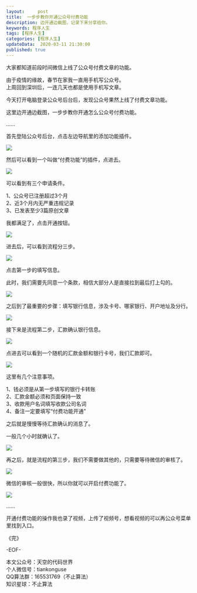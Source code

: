 ```yaml
---   
layout:     post  
title:  一步步教你开通公众号付费功能
description: 边开通边截图，记录下来分享给你。  
keywords: 程序人生  
tags: [程序人生]    
categories: [程序人生]  
updateData:  2020-03-11 21:30:00  
published: true  
---  
```



大家都知道前段时间微信上线了公众号付费文章的功能。  


由于疫情的缘故，春节在家我一直用手机写公众号。  
上周回到深圳后，一连几天也都是使用手机写文章。  


今天打开电脑登录公众号后台后，发现公众号果然上线了付费文章功能。  


这里边开通边截图，一步步教你开通怎么公众号付费功能。  


......


首先登陆公众号后台，点击左边导航里的添加功能插件。  


![](//res2020.tiankonguse.com/images/2020/03/11/001.png)  


然后可以看到一个叫做“付费功能”的插件，点进去。  


![](//res2020.tiankonguse.com/images/2020/03/11/002.png)  


可以看到有三个申请条件。  


1、公众号已注册超过3个月  
2、近3个月内无严重违规记录  
3、已发表至少3篇原创文章  


我都满足了，点击开通按钮。  


![](//res2020.tiankonguse.com/images/2020/03/11/003.png)  


进去后，可以看到流程分三步。  


![](//res2020.tiankonguse.com/images/2020/03/11/004.png)  


点击第一步的填写信息。  


此时，我们需要先同意一个条款，相信大部分人是直接拉到最后打上勾的。  


![](//res2020.tiankonguse.com/images/2020/03/11/005.png)  


之后到了最重要的步骤：填写银行信息，涉及卡号、哪家银行、开户地址及分行。  



![](//res2020.tiankonguse.com/images/2020/03/11/006.png)  


接下来是流程第二步，汇款确认银行信息。  


![](//res2020.tiankonguse.com/images/2020/03/11/007.png)  


点进去可以看到一个随机的汇款金额和银行卡号，我们汇款即可。  


![](//res2020.tiankonguse.com/images/2020/03/11/008.png)  


这里有几个注意事项。  


1、钱必须是从第一步填写的银行卡转账  
2、汇款金额必须和页面保持一致  
3、收款用户名词填写收款公司名词  
4、备注一定要填写“付费功能开通”  


之后就是慢慢等待汇款确认的消息了。  


一般几个小时就确认了。  


![](//res2020.tiankonguse.com/images/2020/03/11/009.png)  


再之后，就是流程的第三步，我们不需要做其他的，只需要等待微信的审核了。  


![](//res2020.tiankonguse.com/images/2020/03/11/010.png)  


微信的审核一般很快，所以你就可以开启付费功能了。  


![](//res2020.tiankonguse.com/images/2020/03/11/011.png)  


......


开通付费功能的操作我也录了视频，上传了视频号，想看视频的可以再公众号菜单里找到入口。  


《完》


-EOF-  



本文公众号：天空的代码世界  
个人微信号：tiankonguse  
QQ算法群：165531769（不止算法）  
知识星球：不止算法  

